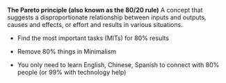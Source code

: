 **The Pareto principle (also known as the 80/20 rule)**
A concept that suggests a disproportionate relationship between inputs and outputs, causes and effects, or effort and results in various situations.

- Find the most important tasks (MITs) for 80% results
    
- Remove 80% things in Minimalism
    
- You only need to learn English, Chinese, Spanish to connect with 80% people (or 99% with technology help)
